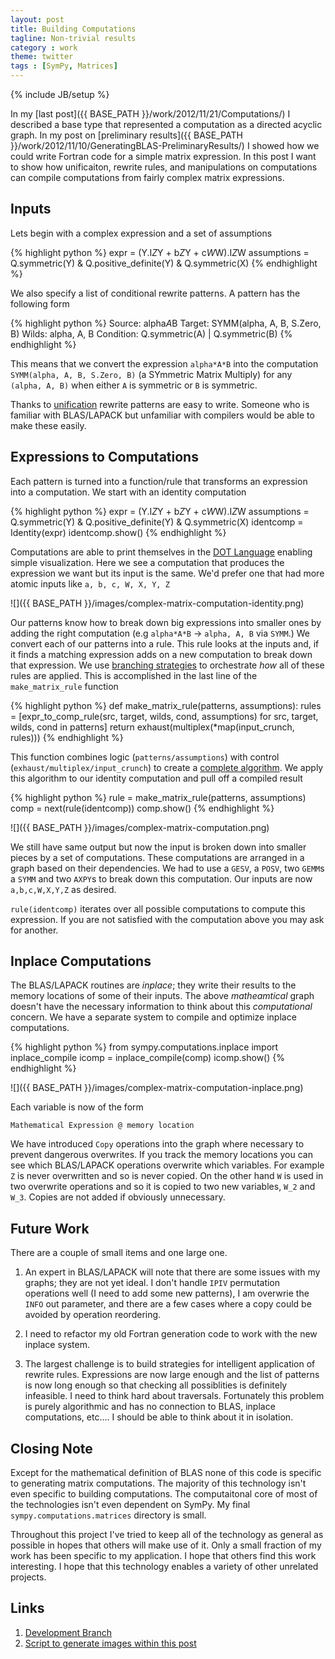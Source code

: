 ```yaml
---
layout: post
title: Building Computations
tagline: Non-trivial results
category : work
theme: twitter
tags : [SymPy, Matrices]
---
```

{% include JB/setup %}

In my [last post]({{ BASE_PATH }}/work/2012/11/21/Computations/) I described a
base type that represented a computation as a directed acyclic graph.  In my
post on [preliminary results]({{ BASE_PATH }}/work/2012/11/10/GeneratingBLAS-PreliminaryResults/) I showed how we could write Fortran code for a simple matrix expression.  In this post I want to show how unificaiton, rewrite rules, and manipulations on computations can compile computations from fairly complex matrix expressions.

Inputs
------

Lets begin with a complex expression and a set of assumptions

{% highlight python %}
    expr = (Y.I*Z*Y + b*Z*Y + c*W*W).I*Z*W
    assumptions = Q.symmetric(Y) & Q.positive_definite(Y) & Q.symmetric(X)
{% endhighlight %}

We also specify a list of conditional rewrite patterns.  A pattern has the
following form

{% highlight python %}
    Source:     alpha*A*B
    Target:     SYMM(alpha, A, B, S.Zero, B)
    Wilds:      alpha, A, B
    Condition:  Q.symmetric(A) | Q.symmetric(B)
{% endhighlight %}

This means that we convert the expression `alpha*A*B` into the computation `SYMM(alpha, A, B, S.Zero, B)` (a SYmmetric Matrix Multiply) for any `(alpha, A, B)` when either `A` is symmetric or `B` is symmetric.

Thanks to [unification]({{BASE_PATH}}/work/2012/11/01/Unification/) rewrite patterns are easy to write.  Someone who is familiar with BLAS/LAPACK but unfamiliar with compilers would be able to make these easily.

Expressions to Computations
---------------------------

Each pattern is turned into a function/rule that transforms an expression
into a computation.  We start with an identity computation

{% highlight python %}
    expr = (Y.I*Z*Y + b*Z*Y + c*W*W).I*Z*W
    assumptions = Q.symmetric(Y) & Q.positive_definite(Y) & Q.symmetric(X)
    identcomp = Identity(expr)
    identcomp.show()
{% endhighlight %}

Computations are able to print themselves in the [DOT Language](http://en.wikipedia.org/wiki/DOT_language) enabling simple visualization. Here we see a computation that produces the expression we want but its input is the same.  We'd prefer one that had more atomic inputs like `a, b, c, W, X, Y, Z`

![]({{ BASE_PATH }}/images/complex-matrix-computation-identity.png)

Our patterns know how to break down big expressions into smaller ones by adding the right computation (e.g `alpha*A*B` -> `alpha, A, B` via `SYMM`.)  We convert each of our patterns into a rule.  This rule looks at the inputs and, if it finds a matching expression adds on a new computation to break down that expression.  We use [branching strategies]({{BASE_PATH}}/work/2012/11/09/BranchingStrategies/) to orchestrate *how* all of  these rules are applied.  This is accomplished in the last line of the `make_matrix_rule` function

{% highlight python %}
    def make_matrix_rule(patterns, assumptions):
        rules = [expr_to_comp_rule(src, target, wilds, cond, assumptions)
                 for src, target, wilds, cond in patterns]
        return exhaust(multiplex(*map(input_crunch, rules)))
{% endhighlight %}

This function combines logic (`patterns/assumptions`) with control (`exhaust/multiplex/input_crunch`) to create a [complete algorithm](http://www.icsd.aegean.gr/lecturers/stamatatos/courses/Logic/Prolog/Ch1/Ch1_files/algorithm%3Dlogic%2Bcontrol.pdf).  We apply this algorithm to our identity computation and pull off a compiled result

{% highlight python %}
    rule = make_matrix_rule(patterns, assumptions)
    comp = next(rule(identcomp))
    comp.show()
{% endhighlight %}

![]({{ BASE_PATH }}/images/complex-matrix-computation.png)

We still have same output but now the input is broken down into smaller pieces by a set of computations.  These computations are arranged in a graph based on their dependencies.  We had to use a `GESV`, a `POSV`, two `GEMM`s a `SYMM` and two `AXPY`s to break down this computation.  Our inputs are now `a,b,c,W,X,Y,Z` as desired.

`rule(identcomp)` iterates over all possible computations to compute this expression.  If you are not satisfied with the computation above you may ask for another.

Inplace Computations
--------------------

The BLAS/LAPACK routines are *inplace*; they write their results to the memory locations of some of their inputs.  The above *matheamtical* graph doesn't have the necessary information to think about this *computational* concern. We have a separate system to compile and optimize inplace computations.

{% highlight python %}
    from sympy.computations.inplace import inplace_compile
    icomp = inplace_compile(comp)
    icomp.show()
{% endhighlight %}

![]({{ BASE_PATH }}/images/complex-matrix-computation-inplace.png)

Each variable is now of the form

    Mathematical Expression @ memory location

We have introduced `Copy` operations into the graph where necessary to prevent dangerous overwrites.
If you track the memory locations you can see which BLAS/LAPACK operations overwrite which variables.  For example `Z` is never overwritten and so is never copied. On the other hand `W` is used in two overwrite operations and so it is copied to two new variables, `W_2` and `W_3`.  Copies are not added if obviously unnecessary.

Future Work
-----------

There are a couple of small items and one large one.

1.  An expert in BLAS/LAPACK will note that there are some issues with my graphs; they are not yet ideal.  I don't handle `IPIV` permutation operations well (I need to add some new patterns), I am overwrie the `INFO` out parameter, and there are a few cases where a copy could be avoided by operation reordering.

2.  I need to refactor my old Fortran generation code to work with the new inplace system.

3.  The largest challenge is to build strategies for intelligent application of rewrite rules.  Expressions are now large enough and the list of patterns is now long enough so that checking all possiblities is definitely infeasible.  I need to think hard about traversals.  Fortunately this problem is purely algorithmic and has no connection to BLAS, inplace computations, etc....  I should be able to think about it in isolation.

Closing Note
------------

Except for the mathematical definition of BLAS none of this code is specific to generating matrix computations.  The majority of this technology isn't even specific to building computations.  The computaitonal core of most of the technologies isn't even dependent on SymPy.  My final `sympy.computations.matrices` directory is small.

Throughout this project I've tried to keep all of the technology as general as possible in hopes that others will make use of it.  Only a small fraction of my work has been specific to my application.  I hope that others find this work interesting.  I hope that this technology enables a variety of other unrelated projects.

Links
-----

1.  [Development Branch](https://github.com/mrocklin/sympy/tree/compblas)
2.  [Script to generate images within this post]({{BASE_PATH}}/scripts/2012-11-23-BuildingComputations.py)
